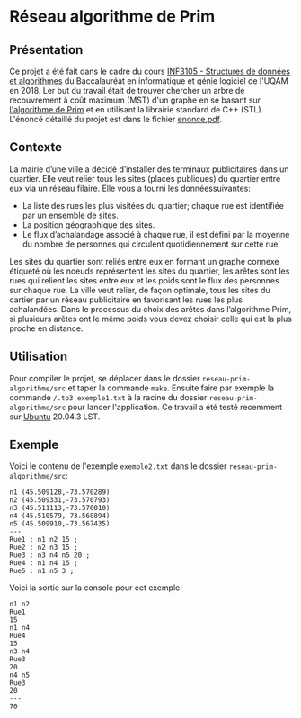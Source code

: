 # Réseau algorithme de Prim

## Présentation

Ce projet a été fait dans le cadre du cours [INF3105 - Structures de données et algorithmes](https://etudier.uqam.ca/cours?sigle=INF3105) du Baccalauréat en informatique et génie logiciel de l'UQAM en 2018. Ler but du travail était de trouver chercher un arbre de recouvrement à coût maximum (MST) d'un graphe en se basant sur [l'algorithme de Prim](https://en.wikipedia.org/wiki/Prim%27s_algorithm) et en utilisant la librairie standard de C++ (STL). L'énoncé détaillé du projet est dans le fichier [enonce.pdf](enonce.pdf).

## Contexte

La mairie d’une ville a décidé d’installer des terminaux publicitaires dans un quartier. Elle veut relier tous les sites (places publiques) du quartier entre eux via un réseau filaire. Elle vous a fourni les donnéessuivantes:

- La liste des rues les plus visitées du quartier; chaque rue est identifiée par un ensemble de sites.
- La position géographique des sites.
- Le flux d’achalandage associé à chaque rue, il est défini par la moyenne du nombre de personnes qui circulent quotidiennement sur cette rue.

Les sites du quartier sont reliés entre eux en formant un graphe connexe étiqueté où les noeuds représentent les sites du quartier, les arêtes sont les rues qui relient les sites entre eux et les poids sont le flux des personnes sur chaque rue. La ville veut relier, de façon optimale, tous les sites du cartier par un réseau publicitaire en favorisant les rues les plus achalandées. Dans le processus du choix des arêtes dans l’algorithme Prim, si plusieurs arêtes ont le même poids vous devez choisir celle qui est la plus proche en distance.

## Utilisation

Pour compiler le projet, se déplacer dans le dossier `reseau-prim-algorithme/src` et taper la commande `make`. Ensuite faire par exemple la commande `/.tp3 exemple1.txt` à la racine du dossier `reseau-prim-algorithme/src` pour lancer l'application. Ce travail a été testé recemment sur [Ubuntu](https://ubuntu.com/) 20.04.3 LST.

## Exemple

Voici le contenu de l'exemple `exemple2.txt` dans le dossier `reseau-prim-algorithme/src`:
```
n1 (45.509128,-73.570289)
n2 (45.509331,-73.570793)
n3 (45.511113,-73.570010)
n4 (45.510579,-73.568894)
n5 (45.509910,-73.567435)
---
Rue1 : n1 n2 15 ;
Rue2 : n2 n3 15 ;
Rue3 : n3 n4 n5 20 ;
Rue4 : n1 n4 15 ;
Rue5 : n1 n5 3 ;
```

Voici la sortie sur la console pour cet exemple:
```
n1 n2
Rue1
15
n1 n4
Rue4
15
n3 n4
Rue3
20
n4 n5
Rue3
20
---
70
```
